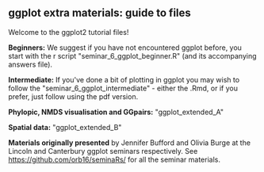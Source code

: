 ## ggplot extra materials: guide to files 

Welcome to the ggplot2 tutorial files! 


__Beginners:__
We suggest if you have not encountered ggplot before, you start with the r script "seminar_6_ggplot_beginner.R" (and its accompanying answers file). 

__Intermediate:__
If you've done a bit of plotting in ggplot you may wish to follow the "seminar\_6\_ggplot\_intermediate" - either the .Rmd, or if you prefer, just follow using the pdf version.  


__Phylopic, NMDS visualisation and GGpairs:__
"ggplot\_extended\_A"

__Spatial data:__
"ggplot\_extended\_B"

__Materials originally presented__ by Jennifer Bufford and Olivia Burge at the Lincoln and Canterbury ggplot seminars respectively.  See https://github.com/orb16/seminaRs/ for all the seminar materials.
